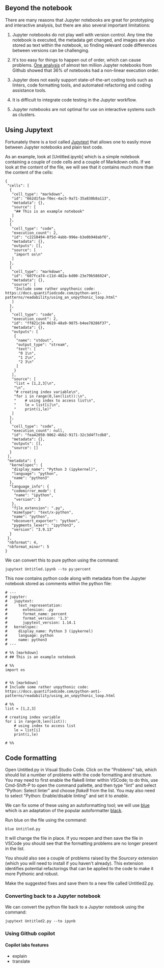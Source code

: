 ## Beyond the notebook

There are many reasons that Jupyter notebooks are great for prototyping and interactive analysis, but there are also several important limitations:

1.  Jupyter notebooks do not play well with version control.  Any time the notebook is executed, the metadata get changed, and images are also stored as text within the notebook, so finding relevant code differences between versions can be challenging.

2. It's too easy for things to happen out of order, which can cause problems.  [One analysis](https://blog.jetbrains.com/datalore/2020/12/17/we-downloaded-10-000-000-jupyter-notebooks-from-github-this-is-what-we-learned/) of almost ten million Jupyter notebooks from Github showed that 36% of notebooks had a non-linear execution order.

3. Jupyter does not easily support state-of-the-art coding tools such as linters, code formatting tools, and automated refactoring and coding assistance tools.

4. It is difficult to integrate code testing in the Jupyter workflow.

5. Jupyter notebooks are not optimal for use on interactive systems such as clusters.

## Using Jupytext

Fortunately there is a tool called [Jupytext](https://jupytext.readthedocs.io/en/latest/) that allows one to easily move between Jupyter notebooks and plain text code.  

As an example, look at [Untitled.ipynb] which is a simple notebook containing a couple of code cells and a couple of Markdown cells.  If we look at the content of the file, we will see that it contains much more than the content of the cells:

```
{
 "cells": [
  {
   "cell_type": "markdown",
   "id": "662d1faa-f0ec-4ac5-9a71-35a830b8a113",
   "metadata": {},
   "source": [
    "## This is an example notebook"
   ]
  },
  {
   "cell_type": "code",
   "execution_count": 2,
   "id": "c2210494-8f5d-4abb-996e-b3e0b948abf6",
   "metadata": {},
   "outputs": [],
   "source": [
    "import os\n"
   ]
  },
  {
   "cell_type": "markdown",
   "id": "607fca74-c11d-482a-bd00-23e79b586924",
   "metadata": {},
   "source": [
    "Include some rather unpythonic code: https://docs.quantifiedcode.com/python-anti-patterns/readability/using_an_unpythonic_loop.html"
   ]
  },
  {
   "cell_type": "code",
   "execution_count": 2,
   "id": "ff821c34-0619-48a9-9875-b4ee78286f37",
   "metadata": {},
   "outputs": [
    {
     "name": "stdout",
     "output_type": "stream",
     "text": [
      "0 1\n",
      "1 2\n",
      "2 3\n"
     ]
    }
   ],
   "source": [
    "list = [1,2,3]\n",
    "\n",
    "# creating index variable\n",
    "for i in range(0,len(list)):\n",
    "    # using index to access list\n",
    "    le = list[i]\n",
    "    print(i,le)"
   ]
  },
  {
   "cell_type": "code",
   "execution_count": null,
   "id": "fea42050-9862-4bb2-9171-32c3d4f7cdb8",
   "metadata": {},
   "outputs": [],
   "source": []
  }
 ],
 "metadata": {
  "kernelspec": {
   "display_name": "Python 3 (ipykernel)",
   "language": "python",
   "name": "python3"
  },
  "language_info": {
   "codemirror_mode": {
    "name": "ipython",
    "version": 3
   },
   "file_extension": ".py",
   "mimetype": "text/x-python",
   "name": "python",
   "nbconvert_exporter": "python",
   "pygments_lexer": "ipython3",
   "version": "3.9.13"
  }
 },
 "nbformat": 4,
 "nbformat_minor": 5
}
```

We can convert this to pure python using the command:

```
jupytext Untitled.ipynb --to py:percent
```

This now contains python code along with metadata from the Jupyter notebook stored as comments within the python file:

```
# ---
# jupyter:
#   jupytext:
#     text_representation:
#       extension: .py
#       format_name: percent
#       format_version: '1.3'
#       jupytext_version: 1.14.1
#   kernelspec:
#     display_name: Python 3 (ipykernel)
#     language: python
#     name: python3
# ---

# %% [markdown]
# ## This is an example notebook

# %%
import os


# %% [markdown]
# Include some rather unpythonic code: https://docs.quantifiedcode.com/python-anti-patterns/readability/using_an_unpythonic_loop.html

# %%
list = [1,2,3]

# creating index variable
for i in range(0,len(list)):
    # using index to access list
    le = list[i]
    print(i,le)

# %%
```

## Code formatting

Open Untitled.py in Visual Studio Code.  Click on the "Problems" tab, which should list a number of problems with the code formatting and structure.  You may need to first enable the flake8 linter within VSCode; to do this, use Cmd-Shift-P to open the command pallette, and then type "lint" and select "Python: Select linter" and choose *flake8* from the list.  You may also need to select "Python: Enable/disable linting" and set it to *enable*.

We can fix some of these using an autoformatting tool; we will use [blue](https://pypi.org/project/blue/) which is an adaptation of the popular autoformatter [black](https://black.readthedocs.io/en/stable/).  

Run blue on the file using the command:

```
blue Untitled.py
```

It will change the file in place.  If you reopen and then save the file in VSCode you should see that the formatting problems are no longer present in the list.  

You should also see a couple of problems raised by the *Sourcery* extension (which you will need to install if you haven't already). This extension identifies potential refactorings that can be applied to the code to make it more Pythonic and robust.

Make the suggested fixes and save them to a new file called Untitled2.py.

### Converting back to a Jupyter notebook

We can convert the python file back to a Jupyter notebook using the command:

```
jupytext Untitled2.py --to ipynb
```

### Using Github copilot

#### Copilot labs features
- explain
- translate
